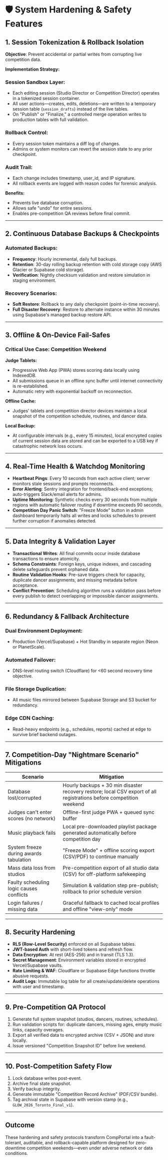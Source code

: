 # 🛡️ System Hardening & Safety Features

## 1. Session Tokenization & Rollback Isolation

**Objective**: Prevent accidental or partial writes from corrupting live competition data.

**Implementation Strategy:**

### Session Sandbox Layer:
- Each editing session (Studio Director or Competition Director) operates in a tokenized session container.
- All user actions—creates, edits, deletions—are written to a temporary session table (`session_drafts`) instead of the live tables.
- On "Publish" or "Finalize," a controlled merge operation writes to production tables with full validation.

### Rollback Control:
- Every session token maintains a diff log of changes.
- Admins or system monitors can revert the session state to any prior checkpoint.

### Audit Trail:
- Each change includes timestamp, user_id, and IP signature.
- All rollback events are logged with reason codes for forensic analysis.

**Benefits:**
- Prevents live database corruption.
- Allows safe "undo" for entire sessions.
- Enables pre-competition QA reviews before final commit.

---

## 2. Continuous Database Backups & Checkpoints

### Automated Backups:
- **Frequency**: Hourly incremental, daily full backups.
- **Retention**: 30-day rolling backup retention with cold storage copy (AWS Glacier or Supabase cold storage).
- **Verification**: Nightly checksum validation and restore simulation in staging environment.

### Recovery Scenarios:
- **Soft Restore**: Rollback to any daily checkpoint (point-in-time recovery).
- **Full Disaster Recovery**: Restore to alternate instance within 30 minutes using Supabase's managed backup restore API.

---

## 3. Offline & On-Device Fail-Safes

### Critical Use Case: Competition Weekend

**Judge Tablets:**
- Progressive Web App (PWA) stores scoring data locally using IndexedDB.
- All submissions queue in an offline sync buffer until internet connectivity is re-established.
- Automatic retry with exponential backoff on reconnection.

**Offline Cache:**
- Judges' tablets and competition director devices maintain a local snapshot of the competition schedule, routines, and dancer data.

**Local Backup:**
- At configurable intervals (e.g., every 15 minutes), local encrypted copies of current session data are stored and can be exported to a USB key if catastrophic network loss occurs.

---

## 4. Real-Time Health & Watchdog Monitoring

- **Heartbeat Pings**: Every 10 seconds from each active client; server monitors stale sessions and prompts reconnects.
- **Error Alerting**: Sentry integration for frontend/back-end exceptions; auto-triggers Slack/email alerts for admins.
- **Uptime Monitoring**: Synthetic checks every 30 seconds from multiple regions with automatic failover routing if downtime exceeds 90 seconds.
- **Competition Day Panic Switch**: "Freeze Mode" button in admin dashboard temporarily halts all writes and locks schedules to prevent further corruption if anomalies detected.

---

## 5. Data Integrity & Validation Layer

- **Transactional Writes**: All final commits occur inside database transactions to ensure atomicity.
- **Schema Constraints**: Foreign keys, unique indexes, and cascading delete safeguards prevent orphaned data.
- **Routine Validation Hooks**: Pre-save triggers check for capacity, duplicate dancer assignments, and missing metadata before acceptance.
- **Conflict Prevention**: Scheduling algorithm runs a validation pass before every publish to detect overlapping or impossible dancer assignments.

---

## 6. Redundancy & Fallback Architecture

### Dual Environment Deployment:
- Production (Vercel/Supabase) + Hot Standby in separate region (Neon or PlanetScale).

### Automated Failover:
- DNS-level routing switch (Cloudflare) for <60 second recovery time objective.

### File Storage Duplication:
- All music files mirrored between Supabase Storage and S3 bucket for redundancy.

### Edge CDN Caching:
- Read-heavy endpoints (e.g., schedules, reports) cached at edge to survive brief backend outages.

---

## 7. Competition-Day "Nightmare Scenario" Mitigations

| Scenario | Mitigation |
|----------|------------|
| Database lost/corrupted | Hourly backups + 30 min disaster recovery restore; local CSV export of all registrations before competition weekend |
| Judges can't enter scores (no network) | Offline-first judge PWA + queued sync buffer |
| Music playback fails | Local pre-downloaded playlist package generated automatically before competition day |
| System freeze during awards tabulation | "Freeze Mode" + offline scoring export (CSV/PDF) to continue manually |
| Mass data loss from studios | Pre-competition export of all studio data (CSV) for off-platform safekeeping |
| Faulty scheduling logic causes conflicts | Simulation & validation step pre-publish; rollback to prior schedule version |
| Login failures / missing data | Graceful fallback to cached local profiles and offline "view-only" mode |

---

## 8. Security Hardening

- **RLS (Row-Level Security)** enforced on all Supabase tables.
- **JWT-based Auth** with short-lived tokens and refresh flow.
- **Data Encryption**: At rest (AES-256) and in transit (TLS 1.3).
- **Secret Management**: Environment variables stored in encrypted Vercel/Supabase vaults.
- **Rate Limiting & WAF**: Cloudflare or Supabase Edge functions throttle abusive requests.
- **Audit Logs**: Immutable log table for all create/update/delete operations with user and timestamp.

---

## 9. Pre-Competition QA Protocol

1. Generate full system snapshot (studios, dancers, routines, schedules).
2. Run validation scripts for: duplicate dancers, missing ages, empty music links, capacity overages.
3. Export all verified data to encrypted archive (CSV + JSON) and store locally.
4. Issue versioned "Competition Snapshot ID" before live weekend.

---

## 10. Post-Competition Safety Flow

1. Lock database writes post-event.
2. Archive final state snapshot.
3. Verify backup integrity.
4. Generate immutable "Competition Record Archive" (PDF/CSV bundle).
5. Tag archival state in Supabase with version stamp (e.g., `GLOW_2026_Toronto_Final_v1`).

---

## Outcome

These hardening and safety protocols transform CompPortal into a fault-tolerant, auditable, and rollback-capable platform designed for zero-downtime competition weekends—even under adverse network or data conditions.
